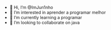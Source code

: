- 👋 Hi, I’m @ImJun1nho
- 👀 I’m interested in  aprender a programar melhor
- 🌱 I’m currently learning  a programar
- 💞️ I’m looking to collaborate on  java

<!---
ImJun1nho/ImJun1nho is a ✨ special ✨ repository because its `README.md` (this file) appears on your GitHub profile.
You can click the Preview link to take a look at your changes.
--->
